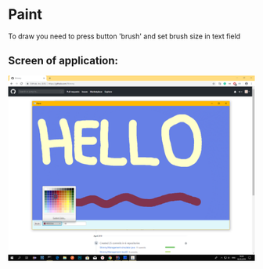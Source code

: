 # Paint

To draw you need to press button 'brush' and set brush size in text field

## Screen of application: 

![](src/main/resources/com/jimmy9/screen/screen.png)

